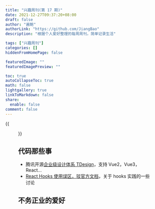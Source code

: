 ```yaml
---
title: "兴趣周刊(第 17 期)"
date: 2021-12-27T09:37:20+08:00
draft: false
author: "酱鲍"
authorLink: "https://github.com/JiangBao"
description: "根据个人爱好整理的每周周刊，简单记录生活"

tags: ["兴趣周刊"]
categories: []
hiddenFromHomePage: false

featuredImage: ""
featuredImagePreview: ""

toc: true
autoCollapseToc: true
math: false
lightgallery: true
linkToMarkdown: false
share:
  enable: false
comment: false
---
```


<!--more-->
{{<figure src="https://images.unsplash.com/photo-1635360254568-a8c78d9d5b48?ixlib=rb-1.2.1&ixid=MnwxMjA3fDB8MHxwaG90by1wYWdlfHx8fGVufDB8fHx8&auto=format&fit=crop&w=2342&q=80" title="from unsplash by Moritz Knöringer">}}

## 代码那些事
* 腾讯开源[企业级设计体系 TDesign](https://tdesign.tencent.com/)，支持 Vue2，Vue3，React...
* [React Hooks 使用误区，驳官方文档](https://zhuanlan.zhihu.com/p/450513902)，关于 hooks 实践的一些讨论

## 不务正业的爱好
